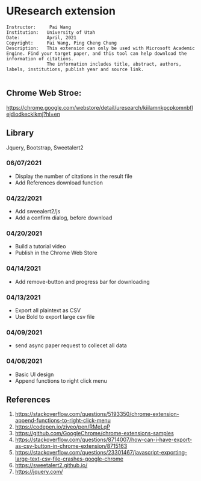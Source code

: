 
# UResearch extension

```
Instructor:     Pai Wang
Institution:   University of Utah
Date:          April, 2021
Copyright:     Pai Wang, Ping Cheng Chung
Description:   This extension can only be used with Microsoft Academic Engine. Find your target paper, and this tool can help download the information of citations.
			   The information includes title, abstract, authors, labels, institutions, publish year and source link.


```
## Chrome Web Stroe:
https://chrome.google.com/webstore/detail/uresearch/kiilamnkpcpkomnbflejdiodkecklkmj?hl=en

## Library
Jquery, Bootstrap, Sweetalert2
### 06/07/2021
* Display the number of citations in the result file
* Add References download function 


### 04/22/2021
* Add sweealert2/js
* Add a confirm dialog, before download

### 04/20/2021
* Build a tutorial video
* Publish in the Chrome Web Store

### 04/14/2021
* Add remove-button and progress bar for downloading

### 04/13/2021
* Export all plaintext as CSV
* Use Bold to export large csv file
 
### 04/09/2021
* send async paper request to collecet all data




### 04/06/2021
* Basic UI design
* Append functions to right click menu




## References
1. https://stackoverflow.com/questions/5193350/chrome-extension-append-functions-to-right-click-menu
2. https://codepen.io/ziveo/pen/RMeLqP
3. https://github.com/GoogleChrome/chrome-extensions-samples
4. https://stackoverflow.com/questions/8714007/how-can-i-have-export-as-csv-button-in-chrome-extension/8715163
5. https://stackoverflow.com/questions/23301467/javascript-exporting-large-text-csv-file-crashes-google-chrome
6. https://sweetalert2.github.io/
7. https://jquery.com/
